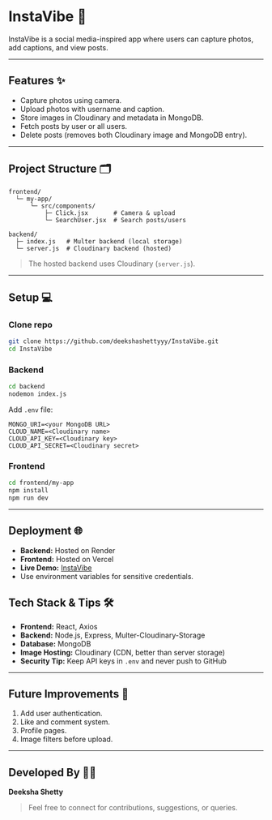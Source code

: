 # InstaVibe 📸

InstaVibe is a social media-inspired app where users can capture photos, add captions, and view posts.

---

## Features ✨

- Capture photos using camera.
- Upload photos with username and caption.
- Store images in Cloudinary and metadata in MongoDB.
- Fetch posts by user or all users.
- Delete posts (removes both Cloudinary image and MongoDB entry).

---

## Project Structure 🗂

```
frontend/
  └─ my-app/
      └─ src/components/
          ├─ Click.jsx       # Camera & upload
          └─ SearchUser.jsx  # Search posts/users

backend/
  ├─ index.js   # Multer backend (local storage)
  └─ server.js  # Cloudinary backend (hosted)
```

> The hosted backend uses Cloudinary (`server.js`).

---

## Setup 💻

### Clone repo
```bash
git clone https://github.com/deekshashettyyy/InstaVibe.git
cd InstaVibe
```

### Backend
```bash
cd backend
nodemon index.js
```

Add `.env` file:
```
MONGO_URI=<your MongoDB URL>
CLOUD_NAME=<Cloudinary name>
CLOUD_API_KEY=<Cloudinary key>
CLOUD_API_SECRET=<Cloudinary secret>
```

### Frontend
```bash
cd frontend/my-app
npm install
npm run dev
```

--- 
## Deployment 🌐

- **Backend:** Hosted on Render  
- **Frontend:** Hosted on Vercel
- **Live Demo:** [InstaVibe](https://insta-c03iy21pc-deekshashettyyys-projects.vercel.app/) 
- Use environment variables for sensitive credentials.

## Tech Stack & Tips 🛠️

- **Frontend:** React, Axios  
- **Backend:** Node.js, Express, Multer-Cloudinary-Storage  
- **Database:** MongoDB  
- **Image Hosting:** Cloudinary (CDN, better than server storage)  
- **Security Tip:** Keep API keys in `.env` and never push to GitHub  

--- 

## Future Improvements 🚀

1. Add user authentication.
2. Like and comment system.
3. Profile pages.
4. Image filters before upload.

---

## Developed By 👩‍💻

**Deeksha Shetty**  
> Feel free to connect for contributions, suggestions, or queries.

